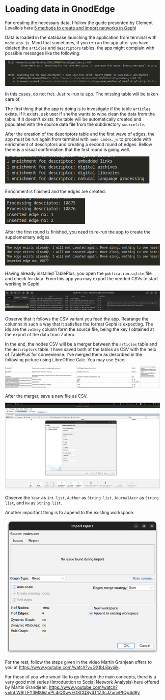 # Loading data in GnodEdge

For creating the necessary data, I follow the guide presented by Clement Levallois here [5 methods to create and import networks in Gephi](https://www.youtube.com/watch?v=ltkzcSAStYo)

Data is loaded in the database launching the application from terminal with `node app.js`. Mind that sometimes, if you re-run the app after you have deleted the `articles` and `descriptors` tables, the app might complain with possible messages like the following.

![](tableNotFound.png)

In this cases, do not fret. Just re-run te app. The missing table will be taken care of.

The first thing that the app is doing is to investigate if the table `articles` exists. If it exists, ask user if she/he wants to wipe clean the data from the table. If it doesn't exists, the table will be automatically created and populated with the source data file from the subdirectory `sourcefile`.

After the creation of the descriptors table and the first wave of edges, the app must be run again from terminal with `node index.js` to procede with enrichment of descriptors and creating a second round of edges. Bellow there is a visual confirmation that the first round is going well.

![](enrichment.png)

Enrichment is finished and the edges are created.

![](last_descriptors_first_edge.png)

After the first round is finished, you need to re-run the app to create the supplementary edges.

![](new-edges_in_enrichment_phase.png)

Having already installed TablePlus, you open the `publication.sqlite` file and check for data. From this app you may export the needed CSVs to start working in Gephi.

![](DataLoadedTablePlusConfirmation.png)

Observe that it follows the CSV variant you feed the app. Rearange the columns in such a way that it satisfies the format Gephi is expecting. The ids are the `zotkey` column form the source file, being the key I obtained at the export of the data from Zotero.

In the end, the nodes CSV will be a merger between the `articles` table and the `descriptors` table. I have saved both of the tables as CSV with the help of TablePlus for convenience. I've merged them as described in the following picture using LibreOffice Calc. You may use Excel.

![](data_merging.png)

After the merger, save a new file as CSV.

![](GephiImportNodes.png)

Observe the `Year` as `int list`, `Author` as `String list`, `JournalAccr` as `String list`, and `Kw` as `String list`.

Another important thing is to append to the existing workspace.

![](ImportReport.png)

For the rest, follow the steps given in the video Martin Granjean offers to you at https://www.youtube.com/watch?v=GXtbL8avpik.

For those of you who woud lite to go through the main concepts, there is a very good mini series (Introduction to Social Network Analysis) here offered by Martin Grandjean: https://www.youtube.com/watch?v=lnLW6ITFY3M&list=PL4iQXwvEG8CQSy4T1Z3cJZunvPtQp4dRy
